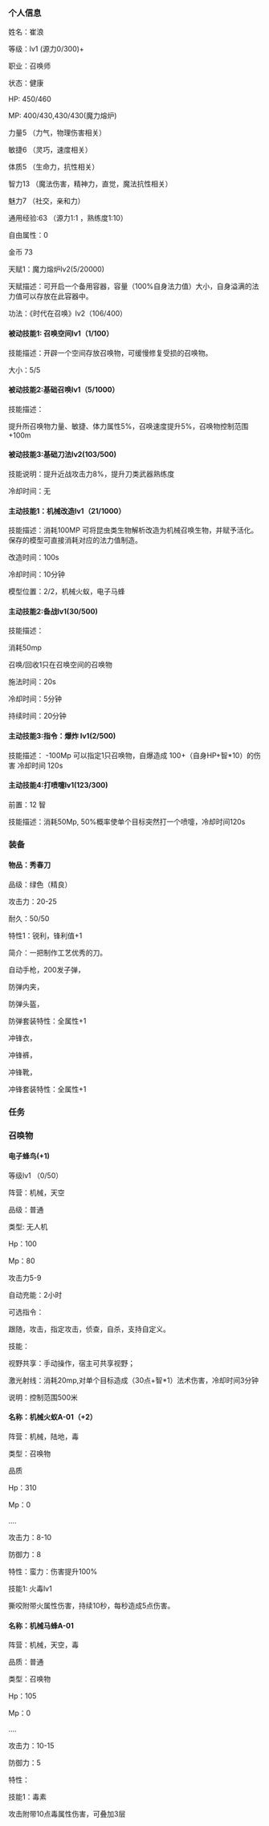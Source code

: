 　　

### 个人信息

姓名：崔浪

等级：lv1 (源力0/300)+

职业：召唤师

状态：健康

HP: 450/460

MP: 400/430,430/430(魔力熔炉)

力量5 （力气，物理伤害相关）

敏捷6 （灵巧，速度相关）

体质5 （生命力，抗性相关）

智力13 （魔法伤害，精神力，直觉，魔法抗性相关）

魅力7 （社交，亲和力）

通用经验:63 （源力1:1 ，熟练度1:10）

自由属性：0 

金币 73

天赋1：魔力熔炉lv2(5/20000)

天赋描述：可开启一个备用容器，容量（100%自身法力值）大小，自身溢满的法力值可以存放在此容器中。

功法：《时代在召唤》lv2（106/400） 



#### 被动技能1: 召唤空间lv1（1/100） 
技能描述：开辟一个空间存放召唤物，可缓慢修复受损的召唤物。

大小：5/5 

#### 被动技能2:基础召唤lv1（5/1000） 

技能描述：

提升所召唤物力量、敏捷、体力属性5%，召唤速度提升5%，召唤物控制范围+100m


#### 被动技能3:基础刀法lv2(103/500)

技能说明：提升近战攻击力8%，提升刀类武器熟练度

冷却时间：无


#### 主动技能1：机械改造lv1（21/1000）

技能描述：消耗100MP
可将昆虫类生物解析改造为机械召唤生物，并赋予活化。
保存的模型可直接消耗对应的法力值制造。

改造时间：100s

冷却时间：10分钟

模型位置：2/2，机械火蚁，电子马蜂

#### 主动技能2:备战lv1(30/500)

技能描述：

消耗50mp

召唤/回收1只在召唤空间的召唤物

施法时间：20s

冷却时间：5分钟

持续时间：20分钟


#### 主动技能3:指令：爆炸 lv1(2/500)

技能描述： -100Mp 可以指定1只召唤物，自爆造成 100+（自身HP+智*10）的伤害 冷却时间 120s

#### 主动技能4:打喷嚏lv1(123/300)

前置：12 智

技能描述：消耗50Mp, 50%概率使单个目标突然打一个喷嚏，冷却时间120s




### 装备

#### 物品：秀春刀

品级：绿色（精良）

攻击力：20-25

耐久：50/50

特性1：锐利，锋利值+1

简介：一把制作工艺优秀的刀。


自动手枪，200发子弹，

防弹内夹，

防弹头盔，

防弹套装特性：全属性+1

冲锋衣，

冲锋裤，

冲锋靴，

冲锋套装特性：全属性+1




### 任务


### 召唤物


#### 电子蜂鸟(+1)

等级lv1 （0/50）

阵营：机械，天空

品级：普通

类型: 无人机

Hp：100

Mp：80

攻击力5-9

自动充能：2小时

可选指令：

跟随，攻击，指定攻击，侦查，自杀，支持自定义。

技能：

视野共享：手动操作，宿主可共享视野；

激光射线：消耗20mp,对单个目标造成（30点+智*1）法术伤害，冷却时间3分钟

说明：控制范围500米


#### 名称：机械火蚁A-01（+2）

阵营：机械，陆地，毒

类型：召唤物

品质

Hp：310

Mp：0

....

攻击力：8-10

防御力：8

特性：蛮力：伤害提升100%

技能1: 火毒lv1

撕咬附带火属性伤害，持续10秒，每秒造成5点伤害。



#### 名称：机械马蜂A-01

阵营：机械，天空，毒

品质：普通

类型：召唤物

Hp：105

Mp：0

....

攻击力：10-15

防御力：5

特性：

技能1：毒素

攻击附带10点毒属性伤害，可叠加3层


